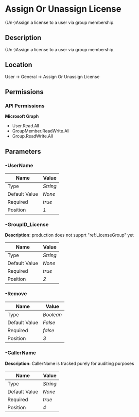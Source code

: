# Assign Or Unassign License

(Un-)Assign a license to a user via group membership.

## Description

(Un-)Assign a license to a user via group membership.

## Location

User &rarr; General &rarr; Assign Or Unassign License

## Permissions

### API Permissions

**Microsoft Graph**
- User.Read.All
- GroupMember.ReadWrite.All
- Group.ReadWrite.All

## Parameters

### -UserName

| Name | Value |
|---|---|
| Type | _String_ |
| Default Value | _None_ |
| Required | _true_ |
| Position | _1_ |

### -GroupID_License

**Description:** production does not supprt "ref:LicenseGroup" yet 

| Name | Value |
|---|---|
| Type | _String_ |
| Default Value | _None_ |
| Required | _true_ |
| Position | _2_ |

### -Remove

| Name | Value |
|---|---|
| Type | _Boolean_ |
| Default Value | _False_ |
| Required | _false_ |
| Position | _3_ |

### -CallerName

**Description:** CallerName is tracked purely for auditing purposes 

| Name | Value |
|---|---|
| Type | _String_ |
| Default Value | _None_ |
| Required | _true_ |
| Position | _4_ |


